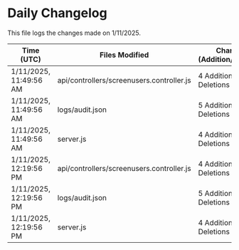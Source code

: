# Daily Changelog

This file logs the changes made on 1/11/2025.

| Time (UTC)             | Files Modified                    | Changes (Addition/Deletion) |
|------------------------|-----------------------------------|-----------------------------|
| 1/11/2025, 11:49:56 AM | api/controllers/screenusers.controller.js | 4 Additions & 4 Deletions |
| 1/11/2025, 11:49:56 AM | logs/audit.json | 5 Additions & 5 Deletions |
| 1/11/2025, 11:49:56 AM | server.js | 4 Additions & 4 Deletions |
| 1/11/2025, 12:19:56 PM | api/controllers/screenusers.controller.js | 4 Additions & 4 Deletions|
| 1/11/2025, 12:19:56 PM | logs/audit.json | 5 Additions & 5 Deletions|
| 1/11/2025, 12:19:56 PM | server.js | 4 Additions & 4 Deletions|
